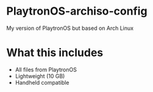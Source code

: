 # PlaytronOS-archiso-config
My version of PlaytronOS but based on Arch Linux

# What this includes
- All files from PlaytronOS
- Lightweight (10 GB)
- Handheld compatible
